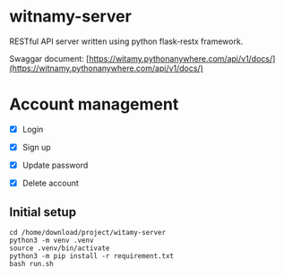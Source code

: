# witnamy-server
RESTful API server written using python flask-restx framework.

Swaggar document: [https://witamy.pythonanywhere.com/api/v1/docs/](https://witnamy.pythonanywhere.com/api/v1/docs/)

# Account management
- [x] Login
- [x] Sign up
- [x] Update password
- [x] Delete account


## Initial setup

```
cd /home/download/project/witamy-server
python3 -m venv .venv
source .venv/bin/activate
python3 -m pip install -r requirement.txt
bash run.sh
```
